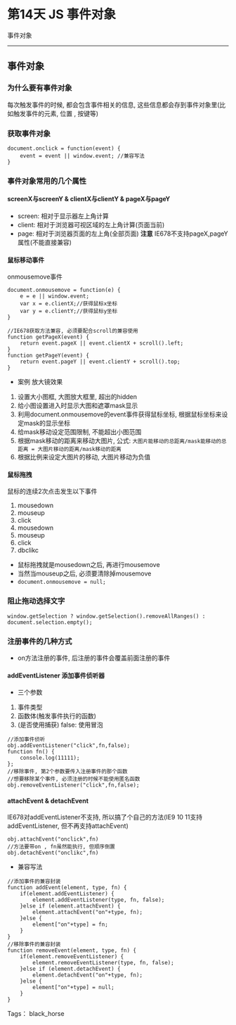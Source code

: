 # 第14天 JS 事件对象

事件对象

---

## 事件对象

### 为什么要有事件对象
每次触发事件的时候, 都会包含事件相关的信息, 这些信息都会存到事件对象里(比如触发事件的元素, 位置 , 按键等)

### 获取事件对象

```
document.onclick = function(event) {
    event = event || window.event; //兼容写法
}
```

### 事件对象常用的几个属性

#### screenX与screenY & clientX与clientY & pageX与pageY

- screen: 相对于显示器左上角计算
- client: 相对于浏览器可视区域的左上角计算(页面当前)
- page: 相对于浏览器页面的左上角(全部页面)
**注意** IE678不支持pageX,pageY属性(不能直接兼容)

#### 鼠标移动事件
onmousemove事件
```
document.onmousemove = function(e) {
    e = e || window.event;
    var x = e.clientX;//获得鼠标x坐标
    var y = e.clientY;//获得鼠标y坐标
}

//IE678获取方法兼容, 必须要配合scroll的兼容使用
function getPageX(event) {
    return event.pageX || event.clientX + scroll().left;
}
function getPageY(event) {
    return event.pageY || event.clientY + scroll().top;
}
```

- 案例 放大镜效果
1. 设置大小图框, 大图放大框里, 超出的hidden
2. 给小图设置进入时显示大图和遮罩mask显示
3. 利用document.onmousemove的event事件获得鼠标坐标, 根据鼠标坐标来设定mask的显示坐标
4. 给mask移动设定范围限制, 不能超出小图范围
5. 根据mask移动的距离来移动大图片, 公式:
`大图片能移动的总距离/mask能移动的总距离 = 大图片移动的距离/mask移动的距离`
6. 根据比例来设定大图片的移动, 大图片移动为负值

#### 鼠标拖拽

鼠标的连续2次点击发生以下事件
1. mousedown
2. mouseup
3. click
4. mousedown
5. mouseup
6. click
7. dbclikc

- 鼠标拖拽就是mousedown之后, 再进行mousemove
- 当然当mouseup之后, 必须要清除掉mousemove
- ` document.onmousemove = null; `

### 阻止拖动选择文字

```
window.getSelection ? window.getSelection().removeAllRanges() : document.selection.empty();
```

### 注册事件的几种方式

- on方法注册的事件, 后注册的事件会覆盖前面注册的事件

#### addEventListener 添加事件侦听器
- 三个参数
1. 事件类型
2. 函数体(触发事件执行的函数)
3. (是否使用捕获) false: 使用冒泡
```
//添加事件侦听
obj.addEventListener("click",fn,false);
function fn() {
    console.log(11111);
};
//移除事件, 第2个参数要传入注册事件的那个函数
//想要移除某个事件, 必须注册的时候不能使用匿名函数
obj.removeEventListener("click",fn,false);
```

#### attachEvent & detachEvent
IE678对addEventListener不支持, 所以搞了个自己的方法(IE9 10 11支持addEventListener, 但不再支持attachEvent)
```
obj.attachEvent("onclick",fn)
//方法要带on , fn虽然能执行, 但顺序倒置
obj.detachEvent("onclikc",fn)
```

- 兼容写法
```
//添加事件的兼容封装
function addEvent(element, type, fn) {
    if(element.addEventListener) {
        element.addEventListener(type, fn, false);
    }else if (element.attachEvent) {
        element.attachEvent("on"+type, fn);
    }else {
        element["on"+type] = fn;
    }
}
//移除事件的兼容封装
function removeEvent(element, type, fn) {
    if(element.removeEventListener) {
        element.removeEventListener(type, fn, false);
    }else if (element.detachEvent) {
        element.detachEvent("on"+type, fn);
    }else {
        element["on"+type] = null;
    }
}

```


Tags： black_horse
